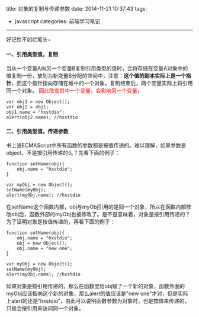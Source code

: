title: 对象的复制与传递参数
date: 2014-11-21 10:37:43
tags:
- javascript
categories: 前端学习笔记
---

好记性不如烂笔头~

#### 一、引用类型值，复制
当从一个变量A向另一个变量B复制引用类型的值时，会将存储在变量A对象中的值复制一份，放到为新变量B分配的空间中，注意：**这个值的副本实际上是一个指针**，而这个指针指向存储在堆中的一个对象。复制结束后，两个变量实际上将引用同一个对象。
<font color='red'>因此改变其中一个变量，会影响另一个变量</font>，

```{javascript}
var obj1 = new Object();
var obj2 = obj1;
obj1.name = "hxstdio";
alert(obj2.name); //hxstdio
```

#### 二、引用类型值，传递参数

书上说ECMAScript中所有函数的参数都是按值传递的。难以理解，如果参数是object，不是按引用传递的么？先看下面的例子：

```{javascript}
function setName(obj){
    obj.name = "hxstdio";
}

var myObj = new Object();
setName(myObj);
alert(myObj.name); //hxstdio
```

在setName这个函数内部，obj与myObj引用的是同一个对象，所以在函数内部修改obj后，函数外部的myObj也被修改了。是不是意味着，对象是按引用传递的？为了证明对象是按值传递的，再看下面的例子：

```{javascript}
function setName(obj){
    obj.name = "hxstdio";
    obj = new Object();
    obj.name = "new one";
}

var myObj = new Object();
setName(myObj);
alert(myObj.name); //hxstdio
```
如果对象是按引用传递的，那么在函数里给obj赋了一个新的对象，函数外面的myObj应该指向这个新的对象，那么alert的值应该是"new one"才对，但是实际上alert的还是“hxstdio”，由此可以说明函数参数为对象时，也是按值来传递的，只是会按引用来访问同一个对象。

